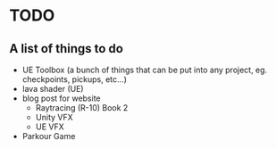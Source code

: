 # TODO
A list of things to do
---
* UE Toolbox (a bunch of things that can be put into any project, eg. checkpoints, pickups, etc...)
* lava shader (UE)
* blog post for website
  * Raytracing (R-10) Book 2
  * Unity VFX
  * UE VFX
* Parkour Game
